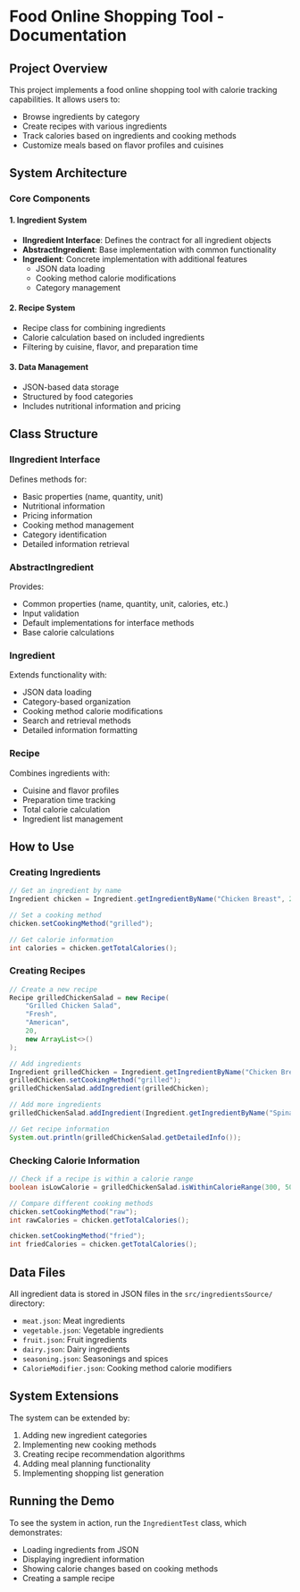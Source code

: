 # Food Online Shopping Tool - Documentation

## Project Overview

This project implements a food online shopping tool with calorie tracking capabilities. It allows users to:
- Browse ingredients by category
- Create recipes with various ingredients
- Track calories based on ingredients and cooking methods
- Customize meals based on flavor profiles and cuisines

## System Architecture

### Core Components

#### 1. Ingredient System
- **IIngredient Interface**: Defines the contract for all ingredient objects
- **AbstractIngredient**: Base implementation with common functionality
- **Ingredient**: Concrete implementation with additional features
  - JSON data loading
  - Cooking method calorie modifications
  - Category management

#### 2. Recipe System
- Recipe class for combining ingredients
- Calorie calculation based on included ingredients
- Filtering by cuisine, flavor, and preparation time

#### 3. Data Management
- JSON-based data storage
- Structured by food categories
- Includes nutritional information and pricing

## Class Structure

### IIngredient Interface
Defines methods for:
- Basic properties (name, quantity, unit)
- Nutritional information
- Pricing information
- Cooking method management
- Category identification
- Detailed information retrieval

### AbstractIngredient
Provides:
- Common properties (name, quantity, unit, calories, etc.)
- Input validation
- Default implementations for interface methods
- Base calorie calculations

### Ingredient
Extends functionality with:
- JSON data loading
- Category-based organization
- Cooking method calorie modifications
- Search and retrieval methods
- Detailed information formatting

### Recipe
Combines ingredients with:
- Cuisine and flavor profiles
- Preparation time tracking
- Total calorie calculation
- Ingredient list management

## How to Use

### Creating Ingredients

```java
// Get an ingredient by name
Ingredient chicken = Ingredient.getIngredientByName("Chicken Breast", 2);

// Set a cooking method
chicken.setCookingMethod("grilled");

// Get calorie information
int calories = chicken.getTotalCalories();
```

### Creating Recipes

```java
// Create a new recipe
Recipe grilledChickenSalad = new Recipe(
    "Grilled Chicken Salad", 
    "Fresh", 
    "American", 
    20, 
    new ArrayList<>()
);

// Add ingredients
Ingredient grilledChicken = Ingredient.getIngredientByName("Chicken Breast", 1);
grilledChicken.setCookingMethod("grilled");
grilledChickenSalad.addIngredient(grilledChicken);

// Add more ingredients
grilledChickenSalad.addIngredient(Ingredient.getIngredientByName("Spinach", 2));

// Get recipe information
System.out.println(grilledChickenSalad.getDetailedInfo());
```

### Checking Calorie Information

```java
// Check if a recipe is within a calorie range
boolean isLowCalorie = grilledChickenSalad.isWithinCalorieRange(300, 500);

// Compare different cooking methods
chicken.setCookingMethod("raw");
int rawCalories = chicken.getTotalCalories();

chicken.setCookingMethod("fried");
int friedCalories = chicken.getTotalCalories();
```

## Data Files

All ingredient data is stored in JSON files in the `src/ingredientsSource/` directory:
- `meat.json`: Meat ingredients
- `vegetable.json`: Vegetable ingredients
- `fruit.json`: Fruit ingredients 
- `dairy.json`: Dairy ingredients
- `seasoning.json`: Seasonings and spices
- `CalorieModifier.json`: Cooking method calorie modifiers

## System Extensions

The system can be extended by:
1. Adding new ingredient categories
2. Implementing new cooking methods
3. Creating recipe recommendation algorithms
4. Adding meal planning functionality
5. Implementing shopping list generation

## Running the Demo

To see the system in action, run the `IngredientTest` class, which demonstrates:
- Loading ingredients from JSON
- Displaying ingredient information
- Showing calorie changes based on cooking methods
- Creating a sample recipe 